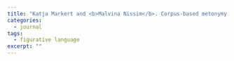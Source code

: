 ```yaml
---
title: "Katja Markert and <b>Malvina Nissim</b>. Corpus-based metonymy analysis. <i>Metaphor and Symbol</i>, 18(3):175–188, 2003."
categories: 
  - journal
tags:
  - figurative language
excerpt: ""
---
```


